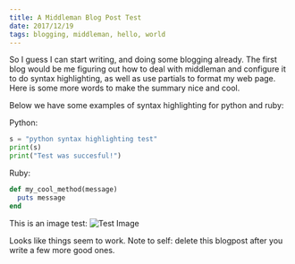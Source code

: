 ```yaml
---
title: A Middleman Blog Post Test
date: 2017/12/19
tags: blogging, middleman, hello, world
---
```

So I guess I can start writing, and doing some blogging already. The first blog would be me figuring
out how to deal with middleman and configure it to do syntax highlighting, as well as use partials to format my web page.
Here is some more words to make the summary nice and cool.

Below we have some examples of syntax highlighting for python and ruby:

Python:

```python
s = "python syntax highlighting test"
print(s)
print("Test was succesful!")
```

Ruby:

```ruby
def my_cool_method(message)
  puts message
end
```

This is an image test:
![Test Image](test.png)

Looks like things seem to work. Note to self: delete this blogpost after you write a few more good ones.
